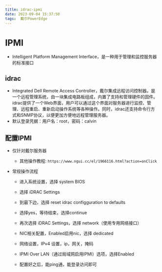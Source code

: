 ```yaml
---
title: idrac-ipmi
date: 2023-09-04 15:37:50
tags:  戴尔PowerEdge
---
```



# IPMI

* Intelligent Platform Management Interface，是一种用于管理和监控服务器的标准接口



## idrac

* Integrated Dell Remote Access Controller，戴尔集成远程访问控制器。是一个远程管理系统，由一块集成电路板组成，内置了支持和管理硬件的固件。idrac提供了一个Web界面，用户可以通过这个界面对服务器进行监控、管理、远程重启、重新启动操作系统等各种操作。同时，idrac还支持命令行方式和SNMP协议，以便更加方便地远程管理服务器。
* 默认登录凭据：用户名：root，密码：calvin



## 配置IPMI

* 仅针对戴尔服务器
  * 其他操作教程: `https://www.ngui.cc/el/1966116.html?action=onClick`



* 常规操作流程

  * 进入系统设置，选择 system BIOS

  * 选择 iDRAC Settings
  * 到最下边，选择 reset idrac configguration to defaults
  * 选择yes，等待结束，选择continue
  * 再次选择 iDRAC Settings，选择 network（使用专用网络接口）
  * NIC相关配置，Enabled启用nic，选择 dedicated
  * 网络设置，IPv4 设置，ip，网关，掩码
  * IPMI Over LAN（通过局域网启用IPMI）选项，选择Enabled
  * 配置好之后，能ping通，能登录访问即可